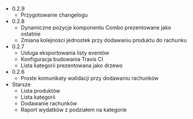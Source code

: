 - 0.2.9
  - Przygotowanie changelogu
- 0.2.8
  - Dynamiczne pozycje komponentu Combo prezentowane jako ostatnie
  - Zmiana kolejności jednostek przy dodawaniu produktu do rachunku
- 0.2.7
  - Usługa eksportowania listy eventów
  - Konfiguracja budowania Travis CI
  - Lista kategorii prezentowana jako drzewo
- 0.2.6
  - Proste komunikaty walidacji przy dodawaniu rachunków
- Starsze
  - Lista produktów
  - Lista kategorii
  - Dodawanie rachunków
  - Raport wydatków z podziałem na kategorie